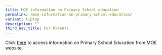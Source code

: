 ```yaml
---
title: MOE information on Primary School education
permalink: /moe-information-on-primary-school-education/
variant: tiptap
description: ""
third_nav_title: For Parents
---
```

<p>Click <a href="https://www.moe.gov.sg/primary" rel="noopener nofollow" target="_blank">here</a> to
access information on Primary School Education from MOE website.</p>